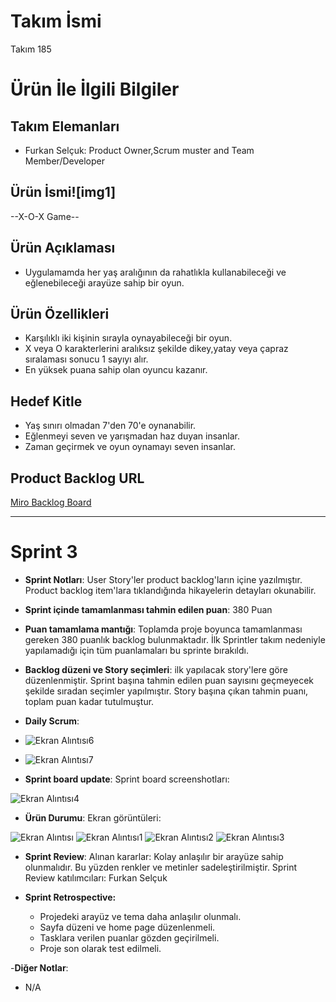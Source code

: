 # **Takım İsmi**

Takım 185 

# Ürün İle İlgili Bilgiler

## Takım Elemanları

- Furkan Selçuk: Product Owner,Scrum muster and Team Member/Developer



## Ürün İsmi![img1]


--X-O-X Game--

## Ürün Açıklaması

- Uygulamamda her yaş aralığının da rahatlıkla kullanabileceği ve eğlenebileceği arayüze sahip bir oyun.
## Ürün Özellikleri

- Karşılıklı iki kişinin sırayla oynayabileceği bir oyun.
- X veya O karakterlerini aralıksız şekilde dikey,yatay veya çapraz sıralaması sonucu 1 sayıyı alır.
- En yüksek puana sahip olan oyuncu kazanır.

## Hedef Kitle

- Yaş sınırı olmadan 7'den 70'e oynanabilir.
- Eğlenmeyi seven ve yarışmadan haz duyan insanlar.
- Zaman geçirmek ve oyun oynamayı seven insanlar.

## Product Backlog URL

[Miro Backlog Board](https://miro.com/welcomeonboard/bGhvclREVGFkYnVRRkdoSEQxNTMwVWlJM0hjUFhvMGppSzVDTXFtaWhVdnY0OE1ZdlBJZjF6NkZEazgzQmFJZnwzNDU4NzY0NTI2MDg3MzczOTQ1?share_link_id=244195507794)

---

# Sprint 3

- **Sprint Notları**: User Story'ler product backlog'ların içine yazılmıştır. Product backlog item'lara tıklandığında hikayelerin detayları okunabilir.

- **Sprint içinde tamamlanması tahmin edilen puan**: 380 Puan

- **Puan tamamlama mantığı**: Toplamda proje boyunca tamamlanması gereken 380 puanlık backlog bulunmaktadır. İlk Sprintler takım nedeniyle yapılamadığı için tüm puanlamaları bu sprinte bırakıldı.

- **Backlog düzeni ve Story seçimleri**:  ilk yapılacak story'lere göre düzenlenmiştir. Sprint başına tahmin edilen puan sayısını geçmeyecek şekilde sıradan seçimler yapılmıştır. Story başına çıkan tahmin puanı, toplam puan kadar tutulmuştur.

- **Daily Scrum**: 
- ![Ekran Alıntısı6](https://user-images.githubusercontent.com/99053020/170709013-d4bc2189-80b5-449c-822e-d4fd4ee5f89f.PNG)
- ![Ekran Alıntısı7](https://user-images.githubusercontent.com/99053020/170709032-ecbab88d-6a60-48d8-ba4e-cf00bb7514e6.PNG)


- **Sprint board update**: Sprint board screenshotları:

![Ekran Alıntısı4](https://user-images.githubusercontent.com/99053020/170705887-5ad2e4f6-6e8f-4b66-9717-773f6dc1c587.PNG)


- **Ürün Durumu**: Ekran görüntüleri:


![Ekran Alıntısı](https://user-images.githubusercontent.com/99053020/170700028-9d706fe9-63ef-4586-ab20-2abe98146d7e.PNG)
![Ekran Alıntısı1](https://user-images.githubusercontent.com/99053020/170700038-4f16e3c2-f65b-4a71-a0c9-bf84b8130269.PNG)
![Ekran Alıntısı2](https://user-images.githubusercontent.com/99053020/170700040-f527f18d-bd6c-4a9a-8eb8-8d6289f75c06.PNG)
![Ekran Alıntısı3](https://user-images.githubusercontent.com/99053020/170700048-c2d6dd69-cd35-470b-bf75-45d169a618e7.PNG)

- **Sprint Review**: 
Alınan kararlar: Kolay anlaşılır bir arayüze sahip olunmalıdır. Bu yüzden renkler ve metinler sadeleştirilmiştir. Sprint Review katılımcıları: Furkan Selçuk

- **Sprint Retrospective:**
  - Projedeki arayüz ve tema daha anlaşılır olunmalı.
  - Sayfa düzeni ve home page düzenlenmeli.
  - Tasklara verilen puanlar gözden geçirilmeli.
  - Proje son olarak test edilmeli.
 
-**Diğer Notlar**:
- N/A



